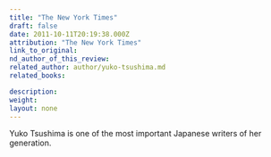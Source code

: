 ```yaml
---
title: "The New York Times"
draft: false
date: 2011-10-11T20:19:38.000Z
attribution: "The New York Times"
link_to_original:
nd_author_of_this_review:
related_author: author/yuko-tsushima.md
related_books:

description:
weight:
layout: none
---
```

Yuko Tsushima is one of the most important Japanese writers of her generation.

